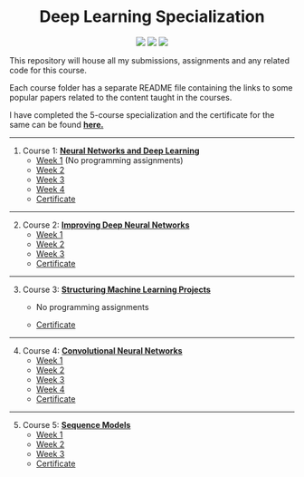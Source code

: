 <h1 align=center>Deep Learning Specialization</h1>

<p align=center>
	<a href="https://www.deeplearning.ai/"><img src="https://img.shields.io/badge/Offered%20By-deeplearning.ai-2a73cc?style=for-the-badge"></a>
	<a href="https://www.coursera.org/instructor/andrewng"><img src="https://img.shields.io/badge/Instructor-Andrew%20Ng-2a73cc?style=for-the-badge"></a>
	<a href="https://www.coursera.org/specializations/deep-learning"><img src="https://img.shields.io/badge/Platform-Coursera-2a73cc?style=for-the-badge&logo=coursera&logoColor=white"></a>
</p>
This repository will house all my submissions, assignments and any related code for this course.    

Each course folder has a separate README file containing the links to some popular papers related to the content taught in the courses.    

I have completed the 5-course specialization and the certificate for the same can be found **[here.](Certificate.pdf)**

---

1. Course 1: **[Neural Networks and Deep Learning](Neural-Networks-and-Deep-Learning)**
	- [Week 1]() (No programming assignments)
	- [Week 2](Neural-Networks-and-Deep-Learning/Week-2)
	- [Week 3](Neural-Networks-and-Deep-Learning/Week-3)
	- [Week 4](Neural-Networks-and-Deep-Learning/Week-4)
	- [Certificate](Neural-Networks-and-Deep-Learning/Certificate.pdf)

---

2. Course 2: **[Improving Deep Neural Networks](Improving-Deep-Neural-Networks)**
   - [Week 1](Improving-Deep-Neural-Networks/Week-1)
   - [Week 2](Improving-Deep-Neural-Networks/Week-2)
   - [Week 3](Improving-Deep-Neural-Networks/Week-3)
   - [Certificate](Improving-Deep-Neural-Networks/Certificate.pdf)

---

3. Course 3: **[Structuring Machine Learning Projects](Structuring-Machine-Learning-Projects)**

   	- No programming assignments

   - [Certificate](Structuring-Machine-Learning-Projects/Certificate.pdf)

---

4. Course 4: **[Convolutional Neural Networks](Convolutional-Neural-Networks)**
   - [Week 1](Convolutional-Neural-Networks/Week-1)
   - [Week 2](Convolutional-Neural-Networks/Week-2)
   - [Week 3](Convolutional-Neural-Networks/Week-3)
   - [Week 4](Convolutional-Neural-Networks/Week-4)
   - [Certificate](Convolutional-Neural-Networks/Certificate.pdf)

---

5. Course 5: **[Sequence Models](Sequence-Models)**
   - [Week 1](Sequence-Models/Week-1)
   - [Week 2](Sequence-Models/Week-2)
   - [Week 3](Sequence-Models/Week-3)
   - [Certificate](Sequence-Models/Certificate.pdf)


